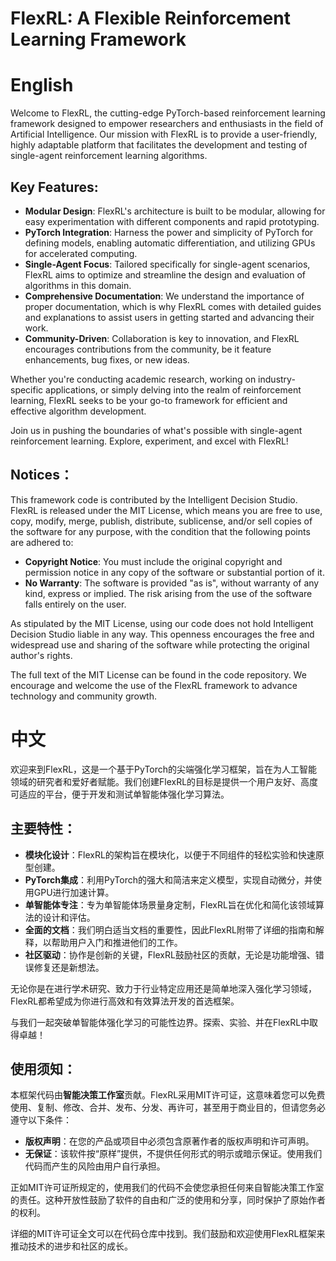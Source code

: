 # FlexRL: A Flexible Reinforcement Learning Framework
# English
Welcome to FlexRL, the cutting-edge PyTorch-based reinforcement learning framework designed to empower researchers and enthusiasts in the field of Artificial Intelligence. Our mission with FlexRL is to provide a user-friendly, highly adaptable platform that facilitates the development and testing of single-agent reinforcement learning algorithms.

## Key Features:
- **Modular Design**: FlexRL's architecture is built to be modular, allowing for easy experimentation with different components and rapid prototyping.
- **PyTorch Integration**: Harness the power and simplicity of PyTorch for defining models, enabling automatic differentiation, and utilizing GPUs for accelerated computing.
- **Single-Agent Focus**: Tailored specifically for single-agent scenarios, FlexRL aims to optimize and streamline the design and evaluation of algorithms in this domain.
- **Comprehensive Documentation**: We understand the importance of proper documentation, which is why FlexRL comes with detailed guides and explanations to assist users in getting started and advancing their work.
- **Community-Driven**: Collaboration is key to innovation, and FlexRL encourages contributions from the community, be it feature enhancements, bug fixes, or new ideas.

Whether you're conducting academic research, working on industry-specific applications, or simply delving into the realm of reinforcement learning, FlexRL seeks to be your go-to framework for efficient and effective algorithm development.

Join us in pushing the boundaries of what's possible with single-agent reinforcement learning. Explore, experiment, and excel with FlexRL!

## Notices：
This framework code is contributed by the Intelligent Decision Studio. FlexRL is released under the MIT License, which means you are free to use, copy, modify, merge, publish, distribute, sublicense, and/or sell copies of the software for any purpose, with the condition that the following points are adhered to:

- **Copyright Notice**: You must include the original copyright and permission notice in any copy of the software or substantial portion of it.
- **No Warranty**: The software is provided "as is", without warranty of any kind, express or implied. The risk arising from the use of the software falls entirely on the user.

As stipulated by the MIT License, using our code does not hold Intelligent Decision Studio liable in any way. This openness encourages the free and widespread use and sharing of the software while protecting the original author's rights.

The full text of the MIT License can be found in the code repository. We encourage and welcome the use of the FlexRL framework to advance technology and community growth.


# 中文

欢迎来到FlexRL，这是一个基于PyTorch的尖端强化学习框架，旨在为人工智能领域的研究者和爱好者赋能。我们创建FlexRL的目标是提供一个用户友好、高度可适应的平台，便于开发和测试单智能体强化学习算法。

## 主要特性：
- **模块化设计**：FlexRL的架构旨在模块化，以便于不同组件的轻松实验和快速原型创建。
- **PyTorch集成**：利用PyTorch的强大和简洁来定义模型，实现自动微分，并使用GPU进行加速计算。
- **单智能体专注**：专为单智能体场景量身定制，FlexRL旨在优化和简化该领域算法的设计和评估。
- **全面的文档**：我们明白适当文档的重要性，因此FlexRL附带了详细的指南和解释，以帮助用户入门和推进他们的工作。
- **社区驱动**：协作是创新的关键，FlexRL鼓励社区的贡献，无论是功能增强、错误修复还是新想法。

无论你是在进行学术研究、致力于行业特定应用还是简单地深入强化学习领域，FlexRL都希望成为你进行高效和有效算法开发的首选框架。

与我们一起突破单智能体强化学习的可能性边界。探索、实验、并在FlexRL中取得卓越！

## 使用须知：
本框架代码由**智能决策工作室**贡献。FlexRL采用MIT许可证，这意味着您可以免费使用、复制、修改、合并、发布、分发、再许可，甚至用于商业目的，但请您务必遵守以下条件：

- **版权声明**：在您的产品或项目中必须包含原著作者的版权声明和许可声明。
- **无保证**：该软件按“原样”提供，不提供任何形式的明示或暗示保证。使用我们代码而产生的风险由用户自行承担。

正如MIT许可证所规定的，使用我们的代码不会使您承担任何来自智能决策工作室的责任。这种开放性鼓励了软件的自由和广泛的使用和分享，同时保护了原始作者的权利。

详细的MIT许可证全文可以在代码仓库中找到。我们鼓励和欢迎使用FlexRL框架来推动技术的进步和社区的成长。

